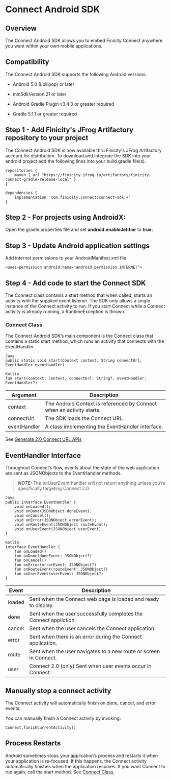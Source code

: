 # Connect Android SDK

## Overview

The Connect Android SDK allows you to embed Finicity Connect anywhere you want within your own mobile applications.


## Compatibility

The Connect Android SDK supports the following Android versions.

* Android 5.0 (Lollipop) or later

* minSdkVersion 21 or later

* Android Gradle Plugin v3.4.0 or greater required

* Gradle 5.1.1 or greater required


## Step 1 - Add Finicity's JFrog Artifactory repository to your project

The Connect Android SDK is now available thru Finicity's JFrog Artifactory account for distribution.  To download and integrate the SDK into your android project add the following lines into your build.gradle file(s).

```
repositories {
    maven { url "https://finicity.jfrog.io/artifactory/finicity-connect-gradle-release-local" }
}
```

```
dependencies {
    implementation 'com.finicity.connect:connect-sdk:+'
}
```


## Step 2 - For projects using AndroidX:

Open the gradle.properties file and set **android.enableJetifier** to **true.**


## Step 3 - Update Android application settings

Add internet permissions to your AndroidManifest.xml file.

```
<uses-permission android:name="android.permission.INTERNET">
```


## Step 4 - Add code to start the Connect SDK

The Connect class contains a start method that when called, starts an activity with the supplied event listener. The SDK only allows a single instance of the Connect activity to run. If you start Connect while a Connect activity is already running, a RuntimeException is thrown.


### Connect Class

The Connect Android SDK’s main component is the Connect class that contains a static start method, which runs an activity that connects with the EventHandler.

```
Java
public static void start(Context context, String connectUrl, EventHandler eventHandler)
```

```
Kotlin
fun start(context: Context, connectUrl: String?, eventHandler: EventHandler?)
```

| Argument | Description |
| ------ | ------ |
| context | The Android Context is referenced by Connect when an activity starts. |
| connectUrl | The SDK loads the Connect URL. |
| eventHandler | A class implementing the EventHandler interface. |

See [Generate 2.0 Connect URL APIs](https://docs.finicity.com/migrate-to-connect-web-sdk-2-0/#migrate-connect-web-sdk-1)


## EventHandler Interface

Throughout Connect’s flow, events about the state of the web application are sent as JSONObjects to the EventHandler methods.

> **_NOTE:_**  The onUserEvent handler will not return anything unless you’re specifically targeting Connect 2.0.

```
Java
public interface EventHandler {
    void onLoaded();
    void onDone(JSONObject doneEvent);
    void onCancel();
    void onError(JSONObject errorEvent);
    void onRouteEvent(JSONObject routeEvent);
    void onUserEvent(JSONObject userEvent);
}
```

```
Kotlin
interface EventHandler {
    fun onLoaded()
    fun onDone(doneEvent: JSONObject?)
    fun onCancel()
    fun onError(errorEvent: JSONObject?)
    fun onRouteEvent(routeEvent: JSONObject?)
    fun onUserEvent(userEvent: JSONObject?)
}
```

Event | Description |
| ------ | ------ |
| loaded | Sent when the Connect web page is loaded and ready to display. |
| done | Sent when the user successfully completes the Connect appliction. |
| cancel | Sent when the user cancels the Connect application.|
| error | Sent when there is an error during the Connect application. |
| route | Sent when the user navigates to a new route or screen in Connect. |
| user | Connect 2.0 (only) Sent when user events occur in Connect. |


## Manually stop a connect activity

The Connect activity will automatically finish on done, cancel, and error events.

You can manually finish a Connect activity by invoking:

```
Connect.finishCurrentActivity()
```


## Process Restarts

Android sometimes stops your application’s process and restarts it when your application is re-focused. If this happens, the Connect activity automatically finishes when the application resumes. If you want Connect to run again, call the start method. See [Connect Class.](#connect-class)
